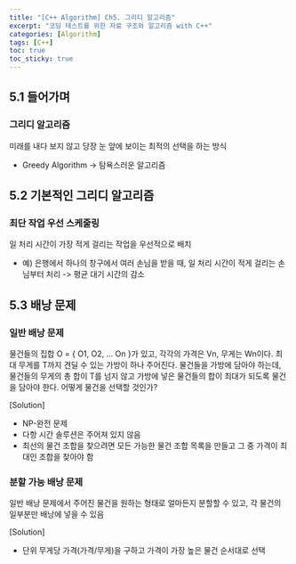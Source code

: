 ```yaml
---
title: "[C++ Algorithm] Ch5. 그리디 알고리즘"
excerpt: "코딩 테스트를 위한 자료 구조와 알고리즘 with C++"
categories: [Algorithm]
tags: [C++]
toc: true
toc_sticky: true
---
```


## 5.1 들어가며
### 그리디 알고리즘
미래를 내다 보지 않고 당장 눈 앞에 보이는 최적의 선택을 하는 방식
* Greedy Algorithm -> 탐욕스러운 알고리즘

## 5.2 기본적인 그리디 알고리즘
### 최단 작업 우선 스케줄링
일 처리 시간이 가장 적게 걸리는 작업을 우선적으로 배치
* 예) 은행에서 하나의 창구에서 여러 손님을 받을 때, 일 처리 시간이 적게 걸리는 손님부터 처리 -> 평균 대기 시간의 감소

## 5.3 배낭 문제
### 일반 배낭 문제
물건들의 집합 O = { O1, O2, ... On }가 있고, 각각의 가격은 Vn, 무게는 Wn이다. 최대 무게를 T까지 견딜 수 있는 가방이 하나 주어진다. 물건들을 가방에 담아야 하는데, 물건들의 무게의 총 합이 T를 넘지 않고 가방에 넣은 물건들의 합이 최대가 되도록 물건을 담아야 한다. 어떻게 물건을 선택할 것인가?

[Solution]
* NP-완전 문제
* 다항 시간 솔루션은 주어져 있지 않음
* 최선의 물건 조합을 찾으려면 모든 가능한 물건 조합 목록을 만들고 그 중 가격이 최대인 조합을 찾아야 함

### 분할 가능 배낭 문제
일반 배낭 문제에서 주어진 물건을 원하는 형태로 얼마든지 분할할 수 있고, 각 물건의 일부분만 배낭에 넣을 수 있음

[Solution]
* 단위 무게당 가격(가격/무게)을 구하고 가격이 가장 높은 물건 순서대로 선택